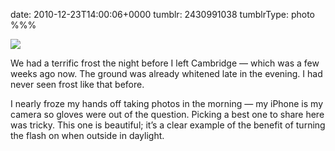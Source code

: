 date: 2010-12-23T14:00:06+0000
tumblr: 2430991038
tumblrType: photo
%%%

![](tumblr_ldfvngjwjw1qbnvjco1_1280.jpg)

We had a terrific frost the night before I left Cambridge — which was a few weeks ago now. The ground was already whitened late in the evening. I had never seen frost like that before. 

I nearly froze my hands off taking photos in the morning — my iPhone is my camera so gloves were out of the question. Picking a best one to share here was tricky. This one is beautiful; it’s a clear example of the benefit of turning the flash on when outside in daylight. 
